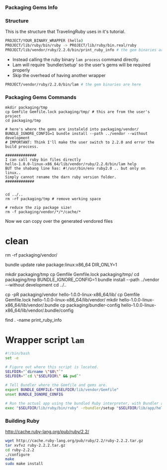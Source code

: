 ### Packaging Gems Info

### Structure

This is the structure that TravelingRuby uses in it's tutorial.

```sh
PROJECT/YOUR_BINARY_WRAPPER (hello)
PROJECT/lib/ruby/bin/ruby -> PROJECT/lib/ruby/bin.real/ruby
PROJECT/lib/vendor/ruby/2.2.0/bin/print_ruby_info # the gem binaries are here
```

* Instead calling the ruby binary `lam process` command directly.
* Lam will require 'bundler/setup' so the user's gems will be required properly
* Skip the overhead of having another wrapper

```sh
PROJECT/vendor/ruby/2.2.0/bin/lam # the gem binaries are here
```

### Packaging Gems Commands

```
mkdir packaging/tmp
cp Gemfile Gemfile.lock packaging/tmp/ # this are from the user's project
cd packaging/tmp

# here's where the gems are instaleld into packaging/vendor/
BUNDLE_IGNORE_CONFIG=1 bundle install --path ../vendor --without development
# IMPORTANT: Think I'll make the user switch to 2.2.0 and error the build proccess.

##############
I can call ruby bin files directly
hello-1.0.0-linux-x86_64/lib/vendor/ruby/2.2.0/bin/lam help
BUT the shabang line has: #!/usr/bin/env ruby2.0 .. but only on linux..
Simply cannot rename the darn ruby version folder.
#############


cd ../..
rm -rf packaging/tmp # remove working space

# reduce the zip package size!
rm -f packaging/vendor/*/*/cache/*
```

Now we can copy over the generated vendored files

# clean
rm -rf packaging/vendor/

bundle update
rake package:linux:x86_64 DIR_ONLY=1

mkdir packaging/tmp
cp Gemfile Gemfile.lock packaging/tmp/
cd packaging/tmp
BUNDLE_IGNORE_CONFIG=1 bundle install --path ../vendor --without development
cd ../..

cp -pR packaging/vendor hello-1.0.0-linux-x86_64/lib/
cp Gemfile Gemfile.lock hello-1.0.0-linux-x86_64/lib/vendor/
mkdir hello-1.0.0-linux-x86_64/lib/vendor/.bundle
cp packaging/bundler-config hello-1.0.0-linux-x86_64/lib/vendor/.bundle/config

find . -name print_ruby_info


# Wrapper script `lam`

```bash
#!/bin/bash
set -e

# Figure out where this script is located.
SELFDIR="`dirname \"$0\"`"
SELFDIR="`cd \"$SELFDIR\" && pwd`"

# Tell Bundler where the Gemfile and gems are.
export BUNDLE_GEMFILE="$SELFDIR/lib/vendor/Gemfile"
unset BUNDLE_IGNORE_CONFIG

# Run the actual app using the bundled Ruby interpreter, with Bundler activated.
exec "$SELFDIR/lib/ruby/bin/ruby" -rbundler/setup "$SELFDIR/lib/app/hello.rb"
```


### Building Ruby
http://cache.ruby-lang.org/pub/ruby/2.2/

```sh
wget http://cache.ruby-lang.org/pub/ruby/2.2/ruby-2.2.2.tar.gz
tar xvfvz ruby-2.2.2.tar.gz
cd ruby-2.2.2
./configure
make
sudo make install
```
